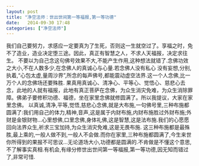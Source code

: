 ```yaml
---
layout: post
title: "净空法师：世出世间第一等福报,第一等功德"
date:   2014-09-30 17:48
categories: ["净空法师"]
---
```



我们自己要努力，求感应一定要真为了生死，否则这一生就空过了。享福之时，免不了造业，造业决定堕三途。因此，真正有智慧之人，不求人天福报，决定求往生。
不要以为自己念这句佛号效果不大,不能产生作用,这种想法就错了.念佛功效之大小,不在人数多少,在念佛人的真诚心与心量.若念佛人没有私心 没有妄想,分别,执着,“心包太虚,量周沙界”,所念的每声佛号,都能震动虚空法界.这一个人念佛,比一万个人的念佛场还要殊胜.
果真用真诚心、清净心、平等心、觉悟心、慈悲心去念，此地的人就有福报，此地有真正菩萨在念佛，为众生消灾免难，为众生消除罪障。佛弟子要修积功德、福德，坐在家里念佛就修圆满了。所以我提议，大家在家里念佛。
以真诚,清净,平等,觉悟,慈悲心念佛,就是大布施,一句佛号里,三种布施都圆满了:我们用自己的体力,精神,音声,这是属于内财布施,内财布施胜过外财布施;外财是金银财物...心里想佛,口里念佛,身体礼佛,这是智慧,这是法布施.我们的心愿愿回向法界众生,祈求三宝加持,为众生消灾免难,这是无畏布施.
这三种布施都是最殊胜,最上乘的,一般人做不到,一般人不会做.而你在家里,三种布施都圆满了,今生来世你所得到的果报不可思议...无论道场大小,功德都是圆满的.不肯做是不懂这个意思,不了解事实真相.有机会,有缘分修世出世间第一等福报,第一等功德,因无知而错过了,非常可惜.
